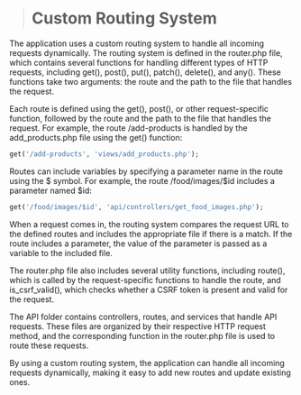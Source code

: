 > # Custom Routing System

The application uses a custom routing system to handle all incoming requests dynamically. The routing system is defined in the router.php file, which contains several functions for handling different types of HTTP requests, including get(), post(), put(), patch(), delete(), and any(). These functions take two arguments: the route and the path to the file that handles the request.

Each route is defined using the get(), post(), or other request-specific function, followed by the route and the path to the file that handles the request. For example, the route /add-products is handled by the add_products.php file using the get() function:

```php
get('/add-products', 'views/add_products.php');
```

Routes can include variables by specifying a parameter name in the route using the $ symbol. For example, the route /food/images/$id includes a parameter named $id:

```php
get('/food/images/$id', 'api/controllers/get_food_images.php');
```

When a request comes in, the routing system compares the request URL to the defined routes and includes the appropriate file if there is a match. If the route includes a parameter, the value of the parameter is passed as a variable to the included file.

The router.php file also includes several utility functions, including route(), which is called by the request-specific functions to handle the route, and is_csrf_valid(), which checks whether a CSRF token is present and valid for the request.

The API folder contains controllers, routes, and services that handle API requests. These files are organized by their respective HTTP request method, and the corresponding function in the router.php file is used to route these requests.

By using a custom routing system, the application can handle all incoming requests dynamically, making it easy to add new routes and update existing ones.
